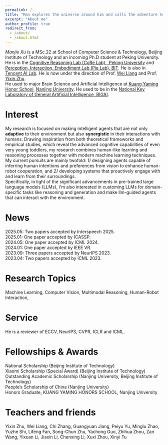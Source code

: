 ```yaml
---
permalink: /
title: "Man explores the universe around him and calls the adventure Science. --Edwin Hubble"
excerpt: "About me"
author_profile: true
redirect_from: 
  - /about/
  - /about.html
---
```

 *Manjie Xu* is a MSc.22 at School of Computer Science & Technology, Beijing Institute of Technology and an incoming Ph.D student at Peking University. He is in the [Cognitive Reasoning Lab (CoRe Lab) , Peking University](https://pku.ai/) and [Perception, Interaction, Embodiment Lab (Pie Lab), BIT](https://pie-lab.cn/). He is also in [Tencent AI Lab](https://ai.tencent.com/ailab/en/about/). He is now under the direction of Prof. [Wei Liang](https://liangwei-bit.github.io/web/) and Prof. [Yixin Zhu](https://yzhu.io/).  
He used to major Brain Science and Artificial Intelligence at [Kuang Yaming Honor School](https://dii.nju.edu.cn/), [Nanjing University](https://www.nju.edu.cn/). He used to be in the [National Key Laboratory of General Artificial Intelligence, BIGAI](https://bigai.ai/). 

# Interest
My research is focused on making intelligent agents that are not only **adaptive** to their environment but also **synergistic** in their interactions with humans. Drawing inspiration from both theoretical frameworks and empirical studies, which reveal the advanced cognitive capabilities of even very young toddlers, my research combines human-like learning and reasoning processes together with modern machine learning techniques. My current pursuits are mainly twofold: *1)* designing agents capable of inferring human intentions and preferences from vision to enhance human-robot cooperation, and *2)* developing systems that proactively engage with and learn from their surroundings.  
Specifically, in light of the significant advancements in pre-trained large language models (LLMs), I'm also interested in customing LLMs for domain-specific tasks like reasoning and generation and make llm-guided agents that can interact with the environment.

# News
2025.05: Two papers accepted by Interspeech 2025.  
2025.01: One paper accepted by ICASSP.  
2024.05: One paper accepted by ICML 2024.  
2024.01: One paper accepted by IEEE VR.  
2023.09: Three papers accepted by NeurIPS 2023.  
2023.04: Two papers accepted by ICML 2023.

# Research Topics
Machine Learning, Computer Vision, Multimodal Reasoning, Human-Robot Interaction, 

# Service
He is a reviewer of ECCV, NeurIPS, CVPR, ICLR and ICML.

# Fellowships & Awards
National Scholarship (Beijing Institute of Technology)  
Xiaomi Scholarship (Special Award) (Beijing Institute of Technology)  
Outstanding Academic Scholarship (Nanjing University, Beijing Institute of Technology)  
People‘s Scholarship of China (Nanjing University)  
Honors Graduate, KUANG YAMING HONORS SCHOOL, Nanjing University  
# Teachers and friends
Yixin Zhu, Wei Liang, Chi Zhang, Guangyuan Jiang, Peiyu Yu, Minglu Zhao, Yuzhe Shi, Lifeng Fan, Song-Chun Zhu, Yachong Guo, Zhihua Zhou, Zan Wang, Yixuan Li, Jiaxin Li, Chenxing Li, Xuxi Zhou, Xinyi Tu
